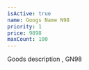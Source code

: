 ```yaml
---
isActive: true
name: Googs Name N98
priority: 1
price: 9898
maxCount: 100
---
```


Goods description , GN98